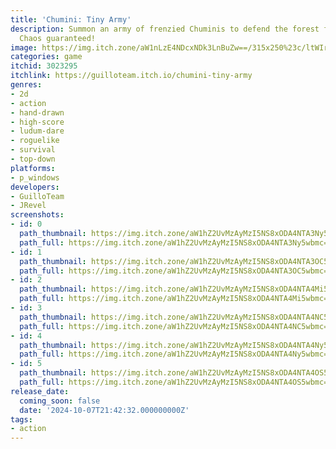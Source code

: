 ```yaml
---
title: 'Chumini: Tiny Army'
description: Summon an army of frenzied Chuminis to defend the forest from demons.
  Chaos guaranteed!
image: https://img.itch.zone/aW1nLzE4NDcxNDk3LnBuZw==/315x250%23c/ltWIr2.png
categories: game
itchid: 3023295
itchlink: https://guilloteam.itch.io/chumini-tiny-army
genres:
- 2d
- action
- hand-drawn
- high-score
- ludum-dare
- roguelike
- survival
- top-down
platforms:
- p_windows
developers:
- GuilloTeam
- JRevel
screenshots:
- id: 0
  path_thumbnail: https://img.itch.zone/aW1hZ2UvMzAyMzI5NS8xODA4NTA3Ny5wbmc=/347x500/yv9gow.png
  path_full: https://img.itch.zone/aW1hZ2UvMzAyMzI5NS8xODA4NTA3Ny5wbmc=/original/zxuUh9.png
- id: 1
  path_thumbnail: https://img.itch.zone/aW1hZ2UvMzAyMzI5NS8xODA4NTA3OC5wbmc=/347x500/rA0P63.png
  path_full: https://img.itch.zone/aW1hZ2UvMzAyMzI5NS8xODA4NTA3OC5wbmc=/original/swMbdx.png
- id: 2
  path_thumbnail: https://img.itch.zone/aW1hZ2UvMzAyMzI5NS8xODA4NTA4Mi5wbmc=/347x500/oc98wT.png
  path_full: https://img.itch.zone/aW1hZ2UvMzAyMzI5NS8xODA4NTA4Mi5wbmc=/original/cfuk0m.png
- id: 3
  path_thumbnail: https://img.itch.zone/aW1hZ2UvMzAyMzI5NS8xODA4NTA4NC5wbmc=/347x500/O8u2vi.png
  path_full: https://img.itch.zone/aW1hZ2UvMzAyMzI5NS8xODA4NTA4NC5wbmc=/original/CDu7xe.png
- id: 4
  path_thumbnail: https://img.itch.zone/aW1hZ2UvMzAyMzI5NS8xODA4NTA4Ny5wbmc=/347x500/NeOWUe.png
  path_full: https://img.itch.zone/aW1hZ2UvMzAyMzI5NS8xODA4NTA4Ny5wbmc=/original/lSxmxC.png
- id: 5
  path_thumbnail: https://img.itch.zone/aW1hZ2UvMzAyMzI5NS8xODA4NTA4OS5wbmc=/347x500/2hfZ6e.png
  path_full: https://img.itch.zone/aW1hZ2UvMzAyMzI5NS8xODA4NTA4OS5wbmc=/original/fi6lK5.png
release_date:
  coming_soon: false
  date: '2024-10-07T21:42:32.000000000Z'
tags:
- action
---
```


